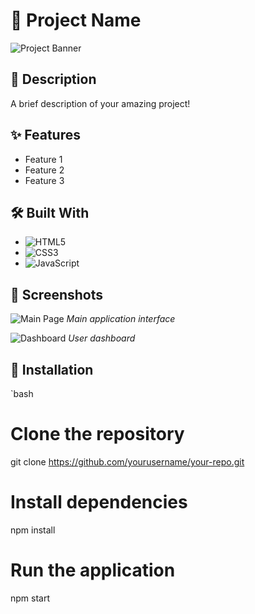 # 🎯 Project Name

![Project Banner](images/banner.jpg)

## 📖 Description
A brief description of your amazing project!

## ✨ Features
- Feature 1
- Feature 2
- Feature 3

## 🛠️ Built With
- ![HTML5](https://img.shields.io/badge/HTML5-E34F26?style=flat&logo=html5&logoColor=white)
- ![CSS3](https://img.shields.io/badge/CSS3-1572B6?style=flat&logo=css3&logoColor=white)
- ![JavaScript](https://img.shields.io/badge/JavaScript-F7DF1E?style=flat&logo=javascript&logoColor=black)

## 📸 Screenshots

![Main Page](images/screenshot1.png)
*Main application interface*

![Dashboard](images/screenshot2.png)
*User dashboard*

## 🚀 Installation

`bash
# Clone the repository
git clone https://github.com/yourusername/your-repo.git

# Install dependencies
npm install

# Run the application
npm start
